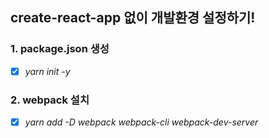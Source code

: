 ## create-react-app 없이 개발환경 설정하기!
  
### 1. package.json 생성
  - [x] _yarn init -y_
### 2. webpack 설치
  - [x] _yarn add -D webpack webpack-cli webpack-dev-server_

